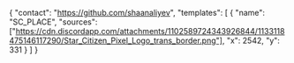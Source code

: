 {
"contact": "https://github.com/shaanaliyev",
"templates": [
{
"name": "SC_PLACE",
"sources": ["https://cdn.discordapp.com/attachments/1102589724343926844/1133118475146117290/Star_Citizen_Pixel_Logo_trans_border.png"],
"x": 2542,
"y": 331
}
]
}

